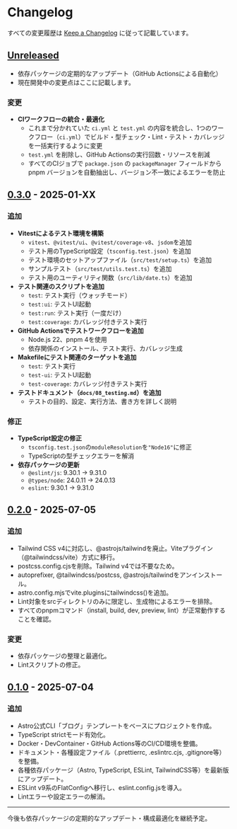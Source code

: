 # Changelog

すべての変更履歴は [Keep a Changelog](https://keepachangelog.com/ja/1.1.0/) に従って記載しています。

## [Unreleased]

- 依存パッケージの定期的なアップデート（GitHub Actionsによる自動化）
- 現在開発中の変更点はここに記載します。

### 変更

- **CIワークフローの統合・最適化**
  - これまで分かれていた `ci.yml` と `test.yml` の内容を統合し、1つのワークフロー（`ci.yml`）でビルド・型チェック・Lint・テスト・カバレッジを一括実行するように変更
  - `test.yml` を削除し、GitHub Actionsの実行回数・リソースを削減
  - すべてのCIジョブで `package.json` の `packageManager` フィールドから pnpm バージョンを自動抽出し、バージョン不一致によるエラーを防止

## [0.3.0] - 2025-01-XX

### 追加

- **Vitestによるテスト環境を構築**
  - `vitest`、`@vitest/ui`、`@vitest/coverage-v8`、`jsdom`を追加
  - テスト用のTypeScript設定（`tsconfig.test.json`）を追加
  - テスト環境のセットアップファイル（`src/test/setup.ts`）を追加
  - サンプルテスト（`src/test/utils.test.ts`）を追加
  - テスト用のユーティリティ関数（`src/lib/date.ts`）を追加
- **テスト関連のスクリプトを追加**
  - `test`: テスト実行（ウォッチモード）
  - `test:ui`: テストUI起動
  - `test:run`: テスト実行（一度だけ）
  - `test:coverage`: カバレッジ付きテスト実行
- **GitHub Actionsでテストワークフローを追加**
  - Node.js 22、pnpm 4を使用
  - 依存関係のインストール、テスト実行、カバレッジ生成
- **Makefileにテスト関連のターゲットを追加**
  - `test`: テスト実行
  - `test-ui`: テストUI起動
  - `test-coverage`: カバレッジ付きテスト実行
- **テストドキュメント（`docs/08_testing.md`）を追加**
  - テストの目的、設定、実行方法、書き方を詳しく説明

### 修正

- **TypeScript設定の修正**
  - `tsconfig.test.json`の`moduleResolution`を`"Node16"`に修正
  - TypeScriptの型チェックエラーを解消
- **依存パッケージの更新**
  - `@eslint/js`: 9.30.1 → 9.31.0
  - `@types/node`: 24.0.11 → 24.0.13
  - `eslint`: 9.30.1 → 9.31.0

## [0.2.0] - 2025-07-05

### 追加

- Tailwind CSS v4に対応し、@astrojs/tailwindを廃止。Viteプラグイン（@tailwindcss/vite）方式に移行。
- postcss.config.cjsを削除。Tailwind v4では不要なため。
- autoprefixer, @tailwindcss/postcss, @astrojs/tailwindをアンインストール。
- astro.config.mjsでvite.pluginsにtailwindcss()を追加。
- Lint対象をsrcディレクトリのみに限定し、生成物によるエラーを排除。
- すべてのpnpmコマンド（install, build, dev, preview, lint）が正常動作することを確認。

### 変更

- 依存パッケージの整理と最適化。
- Lintスクリプトの修正。

## [0.1.0] - 2025-07-04

### 追加

- Astro公式CLI「ブログ」テンプレートをベースにプロジェクトを作成。
- TypeScript strictモード有効化。
- Docker・DevContainer・GitHub Actions等のCI/CD環境を整備。
- ドキュメント・各種設定ファイル（.prettierrc, .eslintrc.cjs, .gitignore等）を整備。
- 各種依存パッケージ（Astro, TypeScript, ESLint, TailwindCSS等）を最新版にアップデート。
- ESLint v9系のFlatConfigへ移行し、eslint.config.jsを導入。
- Lintエラーや設定エラーの解消。

---

今後も依存パッケージの定期的なアップデート・構成最適化を継続予定。

[Unreleased]: https://github.com/your-repo/compare/v0.3.0...HEAD
[0.3.0]: https://github.com/your-repo/compare/v0.2.0...v0.3.0
[0.2.0]: https://github.com/your-repo/compare/v0.1.0...v0.2.0
[0.1.0]: https://github.com/your-repo/releases/tag/v0.1.0
